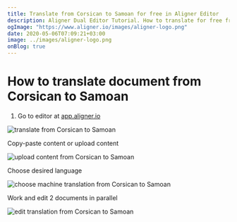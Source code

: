 ```yaml
---
title: Translate from Corsican to Samoan for free in Aligner Editor
description: Aligner Dual Editor Tutorial. How to translate for free from Corsican to Samoan. Aligner is multilingual document management platform. 
ogImage: "https://www.aligner.io/images/aligner-logo.png"
date: 2020-05-06T07:09:21+03:00
image: ../images/aligner-logo.png
onBlog: true
---
```


# How to translate document from Corsican to Samoan

1. Go to editor at [app.aligner.io](https://app.aligner.io "Aligner App web page")

![translate from Corsican to Samoan](../aligner-blank-editor.png "translate from Corsican to Samoan")

Copy-paste content or upload content

![upload content from Corsican to Samoan](../aligner-uploaded-document.png "upload content from Corsican to Samoan")

Choose desired language

![choose machine translation from Corsican to Samoan](../aligner-language-dropdown.png "choose machine translation from Corsican to Samoan")

Work and edit 2 documents in parallel

![edit translation from Corsican to Samoan](../aligner-double-sitded-editor.png "edit translation from Corsican to Samoan")

